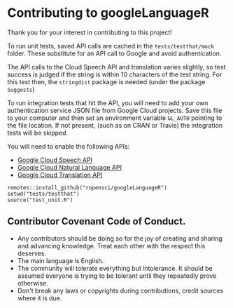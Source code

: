 # Contributing to googleLanguageR

Thank you for your interest in contributing to this project!

To run unit tests, saved API calls are cached in the `tests/testthat/mock` folder.  These substitute for an API call to Google and avoid authentication.

The API calls to the Cloud Speech API and translation varies slightly, so test success is judged if the string is within 10 characters of the test string. For this test then, the `stringdist` package is needed (under the package `Suggests`)

To run integration tests that hit the API, you will need to add your own authentication service JSON file from Google Cloud projects.  Save this file to your computer and then set an environment variable `GL_AUTH` pointing to the file location. If not present, (such as on CRAN or Travis) the integration tests will be skipped.

You will need to enable the following APIs:

* [Google Cloud Speech API](https://console.developers.google.com/apis/api/speech.googleapis.com/overview)
* [Google Cloud Natural Language API](https://console.developers.google.com/apis/api/language.googleapis.com/overview)
* [Google Cloud Translation API](https://console.developers.google.com/apis/api/translate.googleapis.com/overview)


```
remotes::install_github("ropensci/googleLanguageR")
setwd("tests/testthat")
source("test_unit.R")
```

## Contributor Covenant Code of Conduct.

* Any contributors should be doing so for the joy of creating and sharing and advancing knowledge.  Treat each other with the respect this deserves.  
* The main language is English. 
* The community will tolerate everything but intolerance. It should be assumed everyone is trying to be tolerant until they repeatedly prove otherwise. 
* Don't break any laws or copyrights during contributions, credit sources where it is due. 
